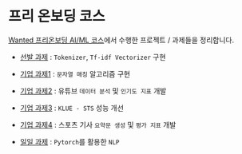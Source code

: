 # 프리 온보딩 코스

[Wanted 프리온보딩 AI/ML 코스](https://www.wanted.co.kr/events/pre_onboarding_course_9)에서 수행한 프로젝트 / 과제들을 정리합니다.
- [선발 과제](https://github.com/Woodywarhol9/wanted_pre_onboarding/tree/main/%EC%84%A0%EB%B0%9C%EA%B3%BC%EC%A0%9C) : `Tokenizer`, `Tf-idf Vectorizer`  구현


- [기업 과제1](https://github.com/Woodywarhol9/wanted-pre-onboarding/tree/main/%EA%B8%B0%EC%97%85%EA%B3%BC%EC%A0%9C/%EA%B8%B0%EC%97%85%EA%B3%BC%EC%A0%9C1) : `문자열 매칭` 알고리즘 구현

- [기업 과제2](https://github.com/Woodywarhol9/wanted-pre-onboarding/tree/main/%EA%B8%B0%EC%97%85%EA%B3%BC%EC%A0%9C/%EA%B8%B0%EC%97%85%EA%B3%BC%EC%A0%9C2) : 유튜브 `데이터 분석` 및 `인기도 지표` 개발

- [기업 과제3](https://github.com/Woodywarhol9/wanted-pre-onboarding/tree/main/%EA%B8%B0%EC%97%85%EA%B3%BC%EC%A0%9C/%EA%B8%B0%EC%97%85%EA%B3%BC%EC%A0%9C3) : `KLUE - STS` 성능 개선

- [기업 과제4](https://github.com/Woodywarhol9/wanted-pre-onboarding/tree/main/%EA%B8%B0%EC%97%85%EA%B3%BC%EC%A0%9C/%EA%B8%B0%EC%97%85%EA%B3%BC%EC%A0%9C4) : 스포츠 기사 `요약문 생성` 및 `평가 지표` 개발
- [일일 과제](https://github.com/Woodywarhol9/wanted-pre-onboarding/tree/main/%EC%9D%BC%EC%9D%BC%EA%B3%BC%EC%A0%9C) : `Pytorch`를 활용한 `NLP`